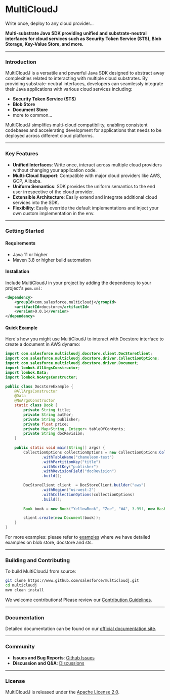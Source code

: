 # MultiCloudJ

Write once, deploy to any cloud provider...

**Multi-substrate Java SDK providing unified and substrate-neutral interfaces for cloud services such as Security Token Service (STS), Blob Storage, Key-Value Store, and more.**

---

### Introduction

MultiCloudJ is a versatile and powerful Java SDK designed to abstract away complexities related to interacting with multiple cloud substrates. By providing substrate-neutral interfaces, developers can seamlessly integrate their Java applications with various cloud services including:

- **Security Token Service (STS)**
- **Blob Store**
- **Document Store**
- more to common...

MultiCloudJ simplifies multi-cloud compatibility, enabling consistent codebases and accelerating development for applications that needs to be deployed across different cloud platforms.

---

### Key Features

- **Unified Interfaces**: Write once, interact across multiple cloud providers without changing your application code.
- **Multi-Cloud Support**: Compatible with major cloud providers like AWS, GCP, Alibaba.
- **Uniform Semantics**: SDK provides the uniform semantics to the end user irrespective of the cloud provider.
- **Extensible Architecture**: Easily extend and integrate additional cloud services into the SDK.
- **Flexibility**: Easily override the default implementations and inject your own custom implementation in the env.

---

### Getting Started

#### Requirements

- Java 11 or higher
- Maven 3.8 or higher build automation

#### Installation

Include MultiCloudJ in your project by adding the dependency to your project's `pom.xml`:

```xml
<dependency>
    <groupId>com.salesforce.multicloudj</groupId>
    <artifactId>docstore</artifactId>
    <version>0.0.1</version>
</dependency>
```

#### Quick Example

Here's how you might use MultiCloudJ to interact with Docstore interface to create a document in AWS dynamo:

```java
import com.salesforce.multicloudj.docstore.client.DocStoreClient;
import com.salesforce.multicloudj.docstore.driver.CollectionOptions;
import com.salesforce.multicloudj.docstore.driver.Document;
import lombok.AllArgsConstructor;
import lombok.Data;
import lombok.NoArgsConstructor;

public class DocstoreExample {
    @AllArgsConstructor
    @Data
    @NoArgsConstructor
    static class Book {
        private String title;
        private String author;
        private String publisher;
        private float price;
        private Map<String, Integer> tableOfContents;
        private String docRevision;
    }
    
    public static void main(String[] args) {
        CollectionOptions collectionOptions = new CollectionOptions.CollectionOptionsBuilder()
                .withTableName("chameleon-test")
                .withPartitionKey("title")
                .withSortKey("publisher")
                .withRevisionField("docRevision")
                .build();

        DocStoreClient client  = DocStoreClient.builder("aws")
                .withRegion("us-west-2")
                .withCollectionOptions(collectionOptions)
                .build();
        
        Book book = new Book("YellowBook", "Zoe", "WA", 3.99f, new HashMap<>(Map.of("Chapter 1", 5, "Chapter 2", 10)), null);

        client.create(new Document(book));
    }
}
```

For more examples: please refer to [examples](https://github.com/salesforce/multicloudj/tree/main/examples) where we have detailed examples on blob store, docstore and sts.

---

### Building and Contributing

To build MultiCloudJ from source:

```bash
git clone https://www.github.com/salesforce/multicloudj.git
cd multicloudj
mvn clean install
```

We welcome contributions! Please review our [Contribution Guidelines](CONTRIBUTING.md).

---

### Documentation

Detailed documentation can be found on our [official documentation site](https://opensource.salesforce.com/multicloudj).

---

### Community

- **Issues and Bug Reports**: [Github Issues](https://www.github.com/salesforce/multicloudj/issues)
- **Discussion and Q&A**: [Discussions](https://www.github.com/salesforce/multicloudj/issues)

---

### License

MultiCloudJ is released under the [Apache License 2.0](LICENSE.txt).
